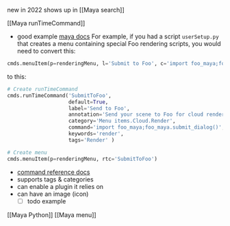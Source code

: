 new in 2022
shows up in [[Maya search]]

[[Maya runTimeCommand]]

- good example [maya docs](https://help.autodesk.com/view/MAYAUL/2022/ENU/?guid=GUID-36CB5BF4-BB31-41E8-81AF-CD03BDD2E4A6)
For example, if you had a script `userSetup.py` that creates a menu containing special Foo rendering scripts, you would need to convert this:

```python
cmds.menuItem(p=renderingMenu, l='Submit to Foo', c='import foo_maya;foo_maya.submit_dialog()')
```
to this:
```python
# Create runTimeCommand
cmds.runTimeCommand('SubmitToFoo', 
					default=True, 
					label='Send to Foo', 
					annotation='Send your scene to Foo for cloud rendering.', 
					category='Menu items.Cloud.Render', 
					command='import foo_maya;foo_maya.submit_dialog()', 
					keywords='render', 
					tags='Render' )

# Create menu
cmds.menuItem(p=renderingMenu, rtc='SubmitToFoo')
```

- [command reference docs](https://help.autodesk.com/cloudhelp/2022/ENU/Maya-Tech-Docs/CommandsPython/runTimeCommand.html)
- supports tags & categories
- can enable a plugin it relies on
- can have an image (icon)
	- [ ] todo example

[[Maya Python]]
[[Maya menu]]
